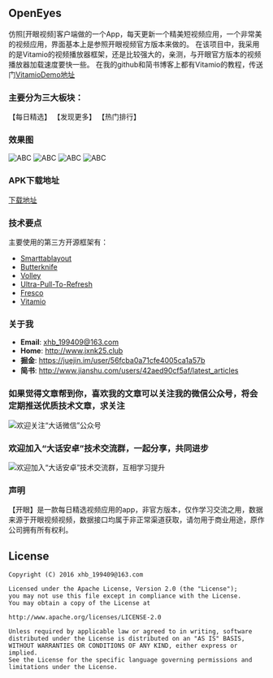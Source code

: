 ## OpenEyes
仿照[开眼视频]客户端做的一个App，每天更新一个精美短视频应用，一个非常美的视频应用，界面基本上是参照开眼视频官方版本来做的。
在该项目中，我采用的是Vitamio的视频播放器框架，还是比较强大的，亲测，与开眼官方版本的视频播放器加载速度要快一些。
在我的github和简书博客上都有Vitamio的教程，传送门[VitamioDemo地址](https://github.com/xiaohaibin/VitamioDemo)
  
### 主要分为三大板块：
  
  【每日精选】
  【发现更多】
  【热门排行】

### 效果图
  
   ![ABC](https://github.com/xiaohaibin/OpenEyes/blob/master/screenshots/001.jpg) 
   ![ABC](https://github.com/xiaohaibin/OpenEyes/blob/master/screenshots/002.jpg) 
   ![ABC](https://github.com/xiaohaibin/OpenEyes/blob/master/screenshots/003.jpg) 
   ![ABC](https://github.com/xiaohaibin/OpenEyes/blob/master/screenshots/004.jpg) 
  
### APK下载地址
  
  [下载地址](http://fir.im/pr7h)
    
### 技术要点  
  
  主要使用的第三方开源框架有：
  - [Smarttablayout](https://github.com/ogaclejapan/SmartTabLayout)
  - [Butterknife](https://github.com/JakeWharton/butterknife)
  - [Volley](https://github.com/mcxiaoke/android-volley)
  - [Ultra-Pull-To-Refresh](https://github.com/liaohuqiu/android-Ultra-Pull-To-Refresh)
  - [Fresco](https://github.com/facebook/fresco)
  - [Vitamio](https://github.com/yixia/VitamioBundle)
  
### 关于我

* **Email**: <xhb_199409@163.com>
* **Home**: <http://www.jxnk25.club>
* **掘金**: <https://juejin.im/user/56fcba0a71cfe4005ca1a57b>
* **简书**: <http://www.jianshu.com/users/42aed90cf5af/latest_articles>


### 如果觉得文章帮到你，喜欢我的文章可以关注我的微信公众号，将会定期推送优质技术文章，求关注

![欢迎关注“大话微信”公众号](http://upload-images.jianshu.io/upload_images/1956769-2f49dcb0dc5195b6.png?imageMogr2/auto-orient/strip%7CimageView2/2/w/1240)

### 欢迎加入“大话安卓”技术交流群，一起分享，共同进步
![欢迎加入“大话安卓”技术交流群，互相学习提升](http://upload-images.jianshu.io/upload_images/1956769-326c166b86ed8e94.JPG?imageMogr2/auto-orient/strip%7CimageView2/2/w/1240)

### 声明

  【开眼】是一款每日精选视频应用的app，非官方版本，仅作学习交流之用，数据来源于开眼视频视频，数据接口均属于非正常渠道获取，请勿用于商业用途，原作公司拥有所有权利。

License
--
    Copyright (C) 2016 xhb_199409@163.com

    Licensed under the Apache License, Version 2.0 (the "License");
    you may not use this file except in compliance with the License.
    You may obtain a copy of the License at

    http://www.apache.org/licenses/LICENSE-2.0

    Unless required by applicable law or agreed to in writing, software
    distributed under the License is distributed on an "AS IS" BASIS,
    WITHOUT WARRANTIES OR CONDITIONS OF ANY KIND, either express or implied.
    See the License for the specific language governing permissions and
    limitations under the License.
    
    
